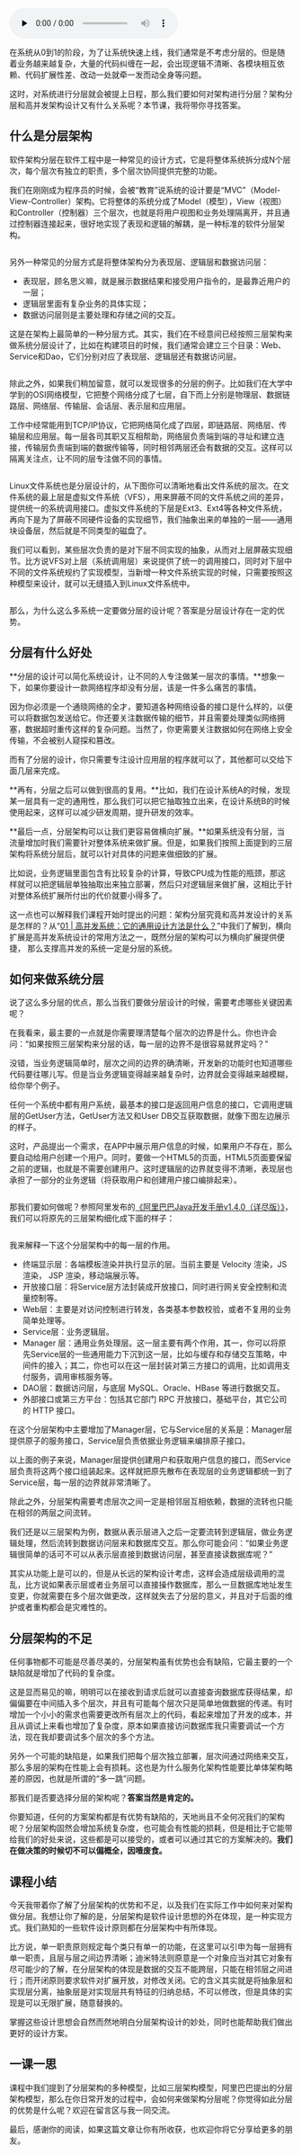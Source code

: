 <audio id="audio" title="02 | 架构分层：我们为什么一定要这么做？" controls="" preload="none"><source id="mp3" src="https://static001.geekbang.org/resource/audio/c8/e4/c8e95224dfa638dac1c983f497bbe1e4.mp3"></audio>

在系统从0到1的阶段，为了让系统快速上线，我们通常是不考虑分层的。但是随着业务越来越复杂，大量的代码纠缠在一起，会出现逻辑不清晰、各模块相互依赖、代码扩展性差、改动一处就牵一发而动全身等问题。

这时，对系统进行分层就会被提上日程，那么我们要如何对架构进行分层？架构分层和高并发架构设计又有什么关系呢？本节课，我将带你寻找答案。

## 什么是分层架构

软件架构分层在软件工程中是一种常见的设计方式，它是将整体系统拆分成N个层次，每个层次有独立的职责，多个层次协同提供完整的功能。

我们在刚刚成为程序员的时候，会被“教育”说系统的设计要是“MVC”（Model-View-Controller）架构。它将整体的系统分成了Model（模型），View（视图）和Controller（控制器）三个层次，也就是将用户视图和业务处理隔离开，并且通过控制器连接起来，很好地实现了表现和逻辑的解耦，是一种标准的软件分层架构。

<img src="https://static001.geekbang.org/resource/image/a3/a3/a3fbea25c3d39cab31826ad7e3c300a3.jpg" alt="">

另外一种常见的分层方式是将整体架构分为表现层、逻辑层和数据访问层：

- 表现层，顾名思义嘛，就是展示数据结果和接受用户指令的，是最靠近用户的一层；
- 逻辑层里面有复杂业务的具体实现；
- 数据访问层则是主要处理和存储之间的交互。

这是在架构上最简单的一种分层方式。其实，我们在不经意间已经按照三层架构来做系统分层设计了，比如在构建项目的时候，我们通常会建立三个目录：Web、Service和Dao，它们分别对应了表现层、逻辑层还有数据访问层。

<img src="https://static001.geekbang.org/resource/image/86/25/86aa315ef6b6752dc58db69f44f82725.jpg" alt="">

除此之外，如果我们稍加留意，就可以发现很多的分层的例子。比如我们在大学中学到的OSI网络模型，它把整个网络分成了七层，自下而上分别是物理层、数据链路层、网络层、传输层、会话层、表示层和应用层。

工作中经常能用到TCP/IP协议，它把网络简化成了四层，即链路层、网络层、传输层和应用层。每一层各司其职又互相帮助，网络层负责端到端的寻址和建立连接，传输层负责端到端的数据传输等，同时相邻两层还会有数据的交互。这样可以隔离关注点，让不同的层专注做不同的事情。

<img src="https://static001.geekbang.org/resource/image/40/2a/408c9e360c55765bd00b1aff80de382a.jpg" alt="">

Linux文件系统也是分层设计的，从下图你可以清晰地看出文件系统的层次。在文件系统的最上层是虚拟文件系统（VFS），用来屏蔽不同的文件系统之间的差异，提供统一的系统调用接口。虚拟文件系统的下层是Ext3、Ext4等各种文件系统，再向下是为了屏蔽不同硬件设备的实现细节，我们抽象出来的单独的一层——通用块设备层，然后就是不同类型的磁盘了。

我们可以看到，某些层次负责的是对下层不同实现的抽象，从而对上层屏蔽实现细节。比方说VFS对上层（系统调用层）来说提供了统一的调用接口，同时对下层中不同的文件系统规约了实现模型，当新增一种文件系统实现的时候，只需要按照这种模型来设计，就可以无缝插入到Linux文件系统中。

<img src="https://static001.geekbang.org/resource/image/c7/88/c76a7f98b633939cd47fec24670fb188.jpg" alt="">

那么，为什么这么多系统一定要做分层的设计呢？答案是分层设计存在一定的优势。

## 分层有什么好处

**分层的设计可以简化系统设计，让不同的人专注做某一层次的事情。**想象一下，如果你要设计一款网络程序却没有分层，该是一件多么痛苦的事情。

因为你必须是一个通晓网络的全才，要知道各种网络设备的接口是什么样的，以便可以将数据包发送给它。你还要关注数据传输的细节，并且需要处理类似网络拥塞，数据超时重传这样的复杂问题。当然了，你更需要关注数据如何在网络上安全传输，不会被别人窥探和篡改。

而有了分层的设计，你只需要专注设计应用层的程序就可以了，其他都可以交给下面几层来完成。

**再有，分层之后可以做到很高的复用。**比如，我们在设计系统A的时候，发现某一层具有一定的通用性，那么我们可以把它抽取独立出来，在设计系统B的时候使用起来，这样可以减少研发周期，提升研发的效率。

**最后一点，分层架构可以让我们更容易做横向扩展。**如果系统没有分层，当流量增加时我们需要针对整体系统来做扩展。但是，如果我们按照上面提到的三层架构将系统分层后，就可以针对具体的问题来做细致的扩展。

比如说，业务逻辑里面包含有比较复杂的计算，导致CPU成为性能的瓶颈，那这样就可以把逻辑层单独抽取出来独立部署，然后只对逻辑层来做扩展，这相比于针对整体系统扩展所付出的代价就要小得多了。

这一点也可以解释我们课程开始时提出的问题：架构分层究竟和高并发设计的关系是怎样的？从“[01 | 高并发系统：它的通用设计方法是什么？](https://time.geekbang.org/column/article/137323)”中我们了解到，横向扩展是高并发系统设计的常用方法之一，既然分层的架构可以为横向扩展提供便捷， 那么支撑高并发的系统一定是分层的系统。

## 如何来做系统分层

说了这么多分层的优点，那么当我们要做分层设计的时候，需要考虑哪些关键因素呢？

在我看来，最主要的一点就是你需要理清楚每个层次的边界是什么。你也许会问：“如果按照三层架构来分层的话，每一层的边界不是很容易就界定吗？”

没错，当业务逻辑简单时，层次之间的边界的确清晰，开发新的功能时也知道哪些代码要往哪儿写。但是当业务逻辑变得越来越复杂时，边界就会变得越来越模糊，给你举个例子。

任何一个系统中都有用户系统，最基本的接口是返回用户信息的接口，它调用逻辑层的GetUser方法，GetUser方法又和User DB交互获取数据，就像下图左边展示的样子。

这时，产品提出一个需求，在APP中展示用户信息的时候，如果用户不存在，那么要自动给用户创建一个用户。同时，要做一个HTML5的页面，HTML5页面要保留之前的逻辑，也就是不需要创建用户。这时逻辑层的边界就变得不清晰，表现层也承担了一部分的业务逻辑（将获取用户和创建用户接口编排起来）。

<img src="https://static001.geekbang.org/resource/image/92/17/921ab923ef3f7097450458b7d1d6a617.jpg" alt="">

那我们要如何做呢？参照阿里发布的[《阿里巴巴Java开发手册v1.4.0（详尽版）》](https://yq.aliyun.com/articles/69327)，我们可以将原先的三层架构细化成下面的样子：

<img src="https://static001.geekbang.org/resource/image/45/b1/45e6640e70d3e1eae4b45a45fefa32b1.jpg" alt="">

我来解释一下这个分层架构中的每一层的作用。

- 终端显示层：各端模板渲染并执行显示的层。当前主要是 Velocity 渲染，JS 渲染， JSP 渲染，移动端展示等。
- 开放接口层：将Service层方法封装成开放接口，同时进行网关安全控制和流量控制等。
- Web层：主要是对访问控制进行转发，各类基本参数校验，或者不复用的业务简单处理等。
- Service层：业务逻辑层。
- Manager 层：通用业务处理层。这一层主要有两个作用，其一，你可以将原先Service层的一些通用能力下沉到这一层，比如与缓存和存储交互策略，中间件的接入；其二，你也可以在这一层封装对第三方接口的调用，比如调用支付服务，调用审核服务等。
- DAO层：数据访问层，与底层 MySQL、Oracle、HBase 等进行数据交互。
- 外部接口或第三方平台：包括其它部门 RPC 开放接口，基础平台，其它公司的 HTTP 接口。

在这个分层架构中主要增加了Manager层，它与Service层的关系是：Manager层提供原子的服务接口，Service层负责依据业务逻辑来编排原子接口。

以上面的例子来说，Manager层提供创建用户和获取用户信息的接口，而Service层负责将这两个接口组装起来。这样就把原先散布在表现层的业务逻辑都统一到了Service层，每一层的边界就非常清晰了。

除此之外，分层架构需要考虑层次之间一定是相邻层互相依赖，数据的流转也只能在相邻的两层之间流转。

我们还是以三层架构为例，数据从表示层进入之后一定要流转到逻辑层，做业务逻辑处理，然后流转到数据访问层来和数据库交互。那么你可能会问：“如果业务逻辑很简单的话可不可以从表示层直接到数据访问层，甚至直接读数据库呢？”

其实从功能上是可以的，但是从长远的架构设计考虑，这样会造成层级调用的混乱，比方说如果表示层或者业务层可以直接操作数据库，那么一旦数据库地址发生变更，你就需要在多个层次做更改，这样就失去了分层的意义，并且对于后面的维护或者重构都会是灾难性的。

## 分层架构的不足

任何事物都不可能是尽善尽美的，分层架构虽有优势也会有缺陷，它最主要的一个缺陷就是增加了代码的复杂度。

这是显而易见的嘛，明明可以在接收到请求后就可以直接查询数据库获得结果，却偏偏要在中间插入多个层次，并且有可能每个层次只是简单地做数据的传递。有时增加一个小小的需求也需要更改所有层次上的代码，看起来增加了开发的成本，并且从调试上来看也增加了复杂度，原本如果直接访问数据库我只需要调试一个方法，现在我却要调试多个层次的多个方法。

另外一个可能的缺陷是，如果我们把每个层次独立部署，层次间通过网络来交互，那么多层的架构在性能上会有损耗。这也是为什么服务化架构性能要比单体架构略差的原因，也就是所谓的“多一跳”问题。

那我们是否要选择分层的架构呢？**答案当然是肯定的。**

你要知道，任何的方案架构都是有优势有缺陷的，天地尚且不全何况我们的架构呢？分层架构固然会增加系统复杂度，也可能会有性能的损耗，但是相比于它能带给我们的好处来说，这些都是可以接受的，或者可以通过其它的方案解决的。**我们在做决策的时候切不可以偏概全，因噎废食。**

## 课程小结

今天我带着你了解了分层架构的优势和不足，以及我们在实际工作中如何来对架构做分层。我想让你了解的是，分层架构是软件设计思想的外在体现，是一种实现方式。我们熟知的一些软件设计原则都在分层架构中有所体现。

比方说，单一职责原则规定每个类只有单一的功能，在这里可以引申为每一层拥有单一职责，且层与层之间边界清晰；迪米特法则原意是一个对象应当对其它对象有尽可能少的了解，在分层架构的体现是数据的交互不能跨层，只能在相邻层之间进行；而开闭原则要求软件对扩展开放，对修改关闭。它的含义其实就是将抽象层和实现层分离，抽象层是对实现层共有特征的归纳总结，不可以修改，但是具体的实现是可以无限扩展，随意替换的。

掌握这些设计思想会自然而然地明白分层架构设计的妙处，同时也能帮助我们做出更好的设计方案。

## 一课一思

课程中我们提到了分层架构的多种模型，比如三层架构模型，阿里巴巴提出的分层架构模型，那么在你日常开发的过程中，会如何来做架构分层呢？你觉得如此分层的优势是什么呢？欢迎在留言区与我一同交流。

最后，感谢你的阅读，如果这篇文章让你有所收获，也欢迎你将它分享给更多的朋友。
